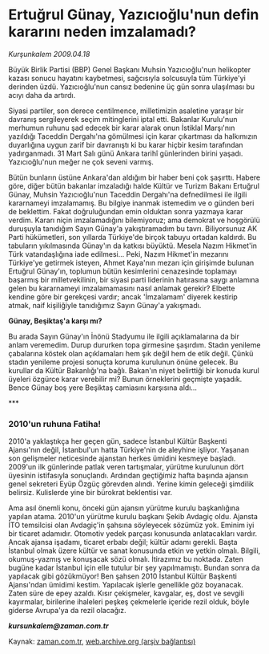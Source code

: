 # Ertuğrul Günay, Yazıcıoğlu'nun defin kararını neden imzalamadı?

*Kurşunkalem 2009.04.18*

<tr><td class="metin" colspan="2" style="padding-top: 20px; padding-left: 5px; padding-right: 10px;">Büyük Birlik Partisi (BBP) Genel Başkanı Muhsin Yazıcıoğlu'nun helikopter kazası sonucu hayatını kaybetmesi, sağcısıyla solcusuyla tüm Türkiye'yi derinden üzdü. Yazıcıoğlu'nun cansız bedenine üç gün sonra ulaşılması bu acıyı daha da artırdı.</td></tr><tr><td class="metin" colspan="2" style="padding-top: 20px; padding-left: 5px; padding-right: 10px;"><p>Siyasi partiler, son derece centilmence, milletimizin asaletine yaraşır bir davranış sergileyerek seçim mitinglerini iptal etti. Bakanlar Kurulu'nun merhumun ruhunu şad edecek bir karar alarak onun İstiklal Marşı'nın yazıldığı Taceddin Dergahı'na gömülmesi için karar çıkartması da halkımızın duyarlığına uygun zarif bir davranıştı ki bu karar hiçbir kesim tarafından yadırganmadı. 31 Mart Salı günü Ankara tarihî günlerinden birini yaşadı. Yazıcıoğlu'nun meğer ne çok seveni varmış.
<p>Bütün bunların üstüne Ankara'dan aldığım bir haber beni çok şaşırttı. Habere göre, diğer bütün bakanlar imzaladığı halde Kültür ve Turizm Bakanı Ertuğrul Günay, Muhsin Yazıcıoğlu'nun Taceddin Dergahı'na defnedilmesi ile ilgili kararnameyi imzalamamış. Bu bilgiye inanmak istemedim ve o günden beri de beklettim. Fakat doğruluğundan emin olduktan sonra yazmaya karar verdim. Kararı niçin imzalamadığını bilemiyoruz; ama demokrat ve hoşgörülü duruşuyla tanıdığım Sayın Günay'a yakıştıramadım bu tavrı. Biliyorsunuz AK Parti hükümetleri, son yıllarda Türkiye'de birçok tabuyu ortadan kaldırdı. Bu tabuların yıkılmasında Günay'ın da katkısı büyüktü. Mesela Nazım Hikmet'in Türk vatandaşlığına iade edilmesi... Peki, Nazım Hikmet'in mezarını Türkiye'ye getirmek isteyen, Ahmet Kaya'nın mezarı için girişimde bulunan Ertuğrul Günay'ın, toplumun bütün kesimlerini cenazesinde toplamayı başarmış bir milletvekilinin, bir siyasi parti liderinin hatırasına saygı anlamına gelen bu kararnameyi imzalamamasını nasıl anlamak gerekir? Elbette kendine göre bir gerekçesi vardır; ancak 'İmzalamam' diyerek kestirip atmak, naif kişiliğiyle tanıdığımız Sayın Günay'a yakışmadı.
<p><b>Günay, Beşiktaş'a karşı mı?</b>
<p>Bu arada Sayın Günay'ın İnönü Stadyumu ile ilgili açıklamalarına da bir anlam veremedim. Durup dururken topa girmesine şaşırdım. Stadın yenileme çabalarına köstek olan açıklamaları hem şık değil hem de etik değil. Çünkü stadın yenileme projesi sonuçta koruma kurulunun önüne gelecek. Bu kurullar da Kültür Bakanlığı'na bağlı. Bakan'ın niyet belirttiği bir konuda kurul üyeleri özgürce karar verebilir mi? Bunun örneklerini geçmişte yaşadık. Bence Günay boş yere Beşiktaş camiasını karşısına aldı... 
<p>***
<p><h3>2010'un ruhuna Fatiha!</h3>
<p>2010'a yaklaştıkça her geçen gün, sadece İstanbul Kültür Başkenti Ajansı'nın değil, İstanbul'un hatta Türkiye'nin de aleyhine işliyor. Yaşanan son gelişmeler neticesinde ajanstan herkes ümidini kesmeye başladı. 2009'un ilk günlerinde patlak veren tartışmalar, yürütme kurulunun dört üyesinin istifasıyla sonuçlandı. Ardından geçtiğimiz hafta başında ajansın genel sekreteri Eyüp Özgüç görevden alındı. Yerine kimin geleceği şimdilik belirsiz. Kulislerde yine bir bürokrat beklentisi var.
<p>Ama asıl önemli konu, önceki gün ajansın yürütme kurulu başkanlığına yapılan atama. 2010'un yürütme kurulu başkanı Şekib Avdagiç oldu. Ajansta İTO temsilcisi olan Avdagiç'in şahsına söyleyecek sözümüz yok. Eminim iyi bir ticaret adamıdır. Otomotiv yedek parçası konusunda anlatacakları vardır. Ancak ajansa işadamı, ticaret erbabı değil; kültür adamı gerekli. Başta İstanbul olmak üzere kültür ve sanat konusunda etkin ve yetkin olmalı. Bilgili, okumuş-yazmış ve konuşacak sözü olmalı. İtirazımız bu noktada. Zaten bugüne kadar İstanbul için elle tutulur bir şey yapılmamıştı. Bundan sonra da yapılacak gibi gözükmüyor! Ben şahsen 2010 İstanbul Kültür Başkenti Ajansı'ndan ümidimi kestim. Yapılacak işlerle genellikle göz boyanacak. Zaten süre de epey azaldı. Kısır çekişmeler, kavgalar, eş, dost ve sevgili kayırmalar, birilerine ihaleleri peşkeş çekmelerle içeride rezil olduk, böyle giderse Avrupa'ya da rezil olacağız.
<p><i><b>kursunkalem@zaman.com.tr</b></i><br/></p></p></p></p></p></p></p></p></p></td></tr>

Kaynak: [zaman.com.tr](http://zaman.com.tr/yazar.do?yazino=838588), [web.archive.org (arşiv bağlantısı)](http://web.archive.org/web/20090421024858/http://zaman.com.tr:80/yazar.do?yazino=838588)
